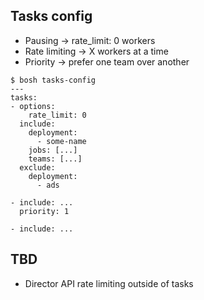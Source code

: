 ## Tasks config

- Pausing -> rate_limit: 0 workers
- Rate limiting -> X workers at a time
- Priority -> prefer one team over another

```
$ bosh tasks-config
---
tasks:
- options:
    rate_limit: 0
  include:
    deployment:
      - some-name
    jobs: [...]
    teams: [...]
  exclude:
    deployment:
      - ads

- include: ...
  priority: 1

- include: ...
```

## TBD

- Director API rate limiting outside of tasks

